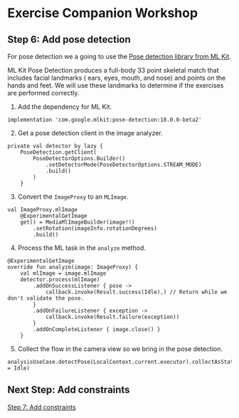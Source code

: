 # Exercise Companion Workshop

## Step 6: Add pose detection

For pose detection we a going to use the [Pose detection library from ML Kit](https://developers.google.com/ml-kit/vision/pose-detection/android).

ML Kit Pose Detection produces a full-body 33 point skeletal match that includes facial landmarks (
ears, eyes, mouth, and nose) and points on the hands and feet. We will use these landmarks to
determine if the exercises are performed correctly.

1. Add the dependency for ML Kit.

```
implementation 'com.google.mlkit:pose-detection:18.0.0-beta2'
```

2. Get a pose detection client in the image analyzer.

```
private val detector by lazy {
    PoseDetection.getClient(
        PoseDetectorOptions.Builder()
            .setDetectorMode(PoseDetectorOptions.STREAM_MODE)
            .build()
        )
    }
```

3. Convert the `ImageProxy` to an `MLImage`.

```
val ImageProxy.mlImage
    @ExperimentalGetImage
    get() = MediaMlImageBuilder(image!!)
        .setRotation(imageInfo.rotationDegrees)
        .build()
```

4. Process the ML task in the `analyze` method.

```
@ExperimentalGetImage
override fun analyze(image: ImageProxy) {
    val mlImage = image.mlImage
    detector.process(mlImage)
        .addOnSuccessListener { pose ->
            callback.invoke(Result.success(Idle),) // Return while we don't validate the pose.
        }
        .addOnFailureListener { exception ->
            callback.invoke(Result.failure(exception))
        }
        .addOnCompleteListener { image.close() }
    }
```

5. Collect the flow in the camera view so we bring in the pose detection.

```
analysisUseCase.detectPose(LocalContext.current.executor).collectAsState(initial = Idle)
```

## Next Step: Add constraints

[Step 7: Add constraints](../../tree/step_07)
